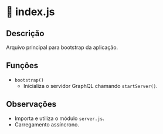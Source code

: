 # 📄 index.js

## Descrição
Arquivo principal para bootstrap da aplicação.

## Funções

- `bootstrap()`
  - Inicializa o servidor GraphQL chamando `startServer()`.

## Observações
- Importa e utiliza o módulo `server.js`.
- Carregamento assíncrono.